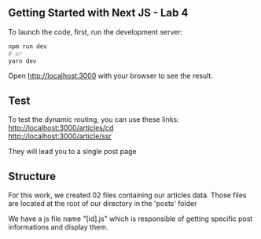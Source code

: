 ## Getting Started with Next JS - Lab 4

To launch the code, first, run the development server:

```bash
npm run dev
# or
yarn dev
```

Open [http://localhost:3000](http://localhost:3000) with your browser to see the result.

## Test

To test the dynamic routing, you can use these links:
[http://localhost:3000/articles/cd](http://localhost:3000/articles/cd)<br/>
[http://localhost:3000/article/ssr](http://localhost:3000/articles/ssr)

They will lead you to a single post page


## Structure

For this work, we created 02 files containing our articles data. Those files are located at the root of our directory in the 'posts' folder

We have a js file name "[id].js" which is responsible of getting specific post informations and display them.
